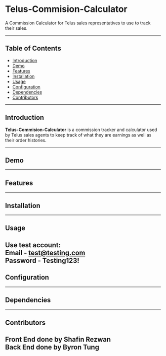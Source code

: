 # Telus-Commision-Calculator
A Commission Calculator for Telus sales representatives to use to track their sales.

---

## Table of Contents

- [Introduction](#introduction)
- [Demo](#demo)
- [Features](#features)
- [Installation](#installation)
- [Usage](#usage)
- [Configuration](#configuration)
- [Dependencies](#dependencies)
- [Contributors](#contributors)


---

## Introduction

**Telus-Commision-Calculator** is a commission tracker and calculator used by Telus sales agents to keep track of what they are earnings as well as their order histories. 

---
## Demo


---

## Features


---

## Installation

---

## Usage
Use test account:
<br>
Email - test@testing.com
<br>
Password - Testing123!
---

## Configuration

---
## Dependencies

---


## Contributors
Front End done by Shafin Rezwan
<br>
Back End done by Byron Tung
---
